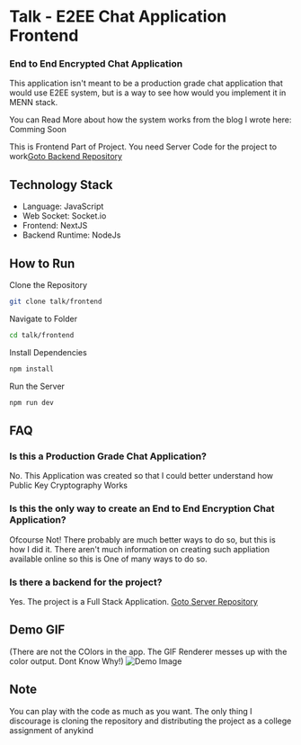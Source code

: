 # Talk - E2EE Chat Application Frontend

### End to End Encrypted Chat Application

This application isn't meant to be a production grade chat application that would use E2EE system, but is a way to see how would you implement it in MENN stack.

You can Read More about how the system works from the blog I wrote here: Comming Soon

This is Frontend Part of Project. You need Server Code for the project to work[Goto Backend Repository](#)

## Technology Stack

- Language: JavaScript
- Web Socket: Socket.io
- Frontend: NextJS
- Backend Runtime: NodeJs

## How to Run

Clone the Repository

```bash
git clone talk/frontend
```

Navigate to Folder

```bash
cd talk/frontend
```

Install Dependencies

```bash
npm install
```

Run the Server

```bash
npm run dev
```

## FAQ

### Is this a Production Grade Chat Application?

No. This Application was created so that I could better understand how Public Key Cryptography Works

### Is this the only way to create an End to End Encryption Chat Application?

Ofcourse Not! There probably are much better ways to do so, but this is how I did it. There aren't much information on creating such appliation available online so this is One of many ways to do so.

### Is there a backend for the project?

Yes. The project is a Full Stack Application. [Goto Server Repository](#)

## Demo GIF

(There are not the COlors in the app. The GIF Renderer messes up with the color output. Dont Know Why!)
![Demo Image](https://i.ibb.co/2Py6vLt/result-gif.gif)

## Note

You can play with the code as much as you want. The only thing I discourage is cloning the repository and distributing the project as a college assignment of anykind
